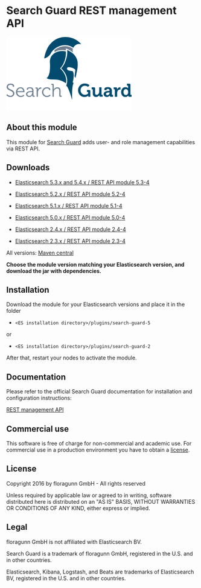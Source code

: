 # Search Guard REST management API

![Logo](https://raw.githubusercontent.com/floragunncom/sg-assets/master/logo/sg_dlic_small.png) 

## About this module
This module for [Search Guard](https://github.com/floragunncom/search-guard) adds user- and role management capabilities via REST API.

## Downloads

* [Elasticsearch 5.3.x and 5.4.x / REST API module 5.3-4](http://search.maven.org/remotecontent?filepath=com/floragunn/dlic-search-guard-rest-api/5.3-4/dlic-search-guard-rest-api-5.3-4-jar-with-dependencies.jar)

* [Elasticsearch 5.2.x / REST API module 5.2-4](http://search.maven.org/remotecontent?filepath=com/floragunn/dlic-search-guard-rest-api/5.2-4/dlic-search-guard-rest-api-5.2-4-jar-with-dependencies.jar)

* [Elasticsearch 5.1.x / REST API module 5.1-4](http://search.maven.org/remotecontent?filepath=com/floragunn/dlic-search-guard-rest-api/5.1-4/dlic-search-guard-rest-api-5.1-4-jar-with-dependencies.jar)

* [Elasticsearch 5.0.x / REST API module 5.0-4](http://search.maven.org/remotecontent?filepath=com/floragunn/dlic-search-guard-rest-api/5.0-4/dlic-search-guard-rest-api-5.0-4-jar-with-dependencies.jar)

* [Elasticsearch 2.4.x / REST API module 2.4-4](http://search.maven.org/remotecontent?filepath=com/floragunn/dlic-search-guard-rest-api/2.4-4/dlic-search-guard-rest-api-2.4-4-jar-with-dependencies.jar)

* [Elasticsearch 2.3.x / REST API module 2.3-4](http://search.maven.org/remotecontent?filepath=com/floragunn/dlic-search-guard-rest-api/2.3-4/dlic-search-guard-rest-api-2.3-4-jar-with-dependencies.jar)

All versions:
[Maven central](http://search.maven.org/#search%7Cgav%7C1%7Cg%3A%22com.floragunn%22%20AND%20a%3A%22dlic-search-guard-rest-api%22)

**Choose the module version matching your Elasticsearch version, and download the jar with dependencies.**

## Installation

Download the module for your Elasticsearch versions and place it in the folder

* `<ES installation directory>/plugins/search-guard-5`

or

* `<ES installation directory>/plugins/search-guard-2`

After that, restart your nodes to activate the module.

## Documentation

Please refer to the official Search Guard documentation for installation and configuration instructions:

[REST management API](https://github.com/floragunncom/search-guard-docs/blob/master/managementapi.md)

## Commercial use
This software is free of charge for non-commercial and academic use. For commercial use in a production environment you have to obtain a [license](https://floragunn.com/searchguard/searchguard-license-support/). 

## License
Copyright 2016 by floragunn GmbH - All rights reserved 

Unless required by applicable law or agreed to in writing, software
distributed here is distributed on an "AS IS" BASIS,
WITHOUT WARRANTIES OR CONDITIONS OF ANY KIND, either express or implied.

## Legal
floragunn GmbH is not affiliated with Elasticsearch BV.

Search Guard is a trademark of floragunn GmbH, registered in the U.S. and in other countries.

Elasticsearch, Kibana, Logstash, and Beats are trademarks of Elasticsearch BV, registered in the U.S. and in other countries.